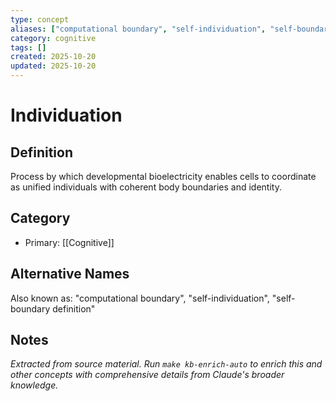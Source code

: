 ```yaml
---
type: concept
aliases: ["computational boundary", "self-individuation", "self-boundary definition"]
category: cognitive
tags: []
created: 2025-10-20
updated: 2025-10-20
---
```


# Individuation

## Definition

Process by which developmental bioelectricity enables cells to coordinate as unified individuals with coherent body boundaries and identity.

## Category

- Primary: [[Cognitive]]

## Alternative Names

Also known as: "computational boundary", "self-individuation", "self-boundary definition"

## Notes

*Extracted from source material. Run `make kb-enrich-auto` to enrich this and other concepts with comprehensive details from Claude's broader knowledge.*
